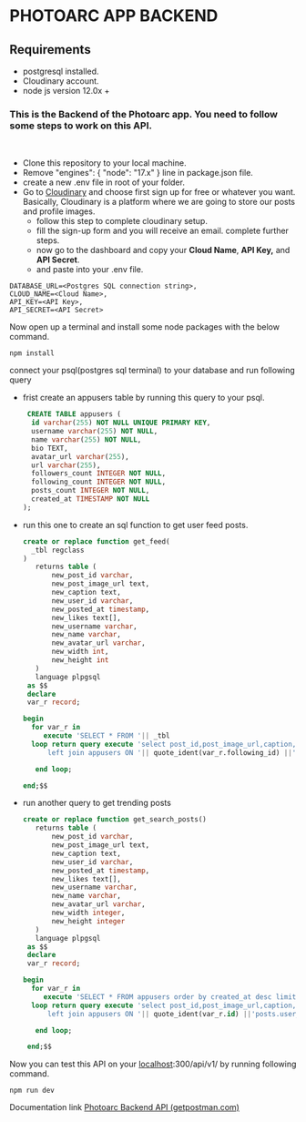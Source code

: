 # PHOTOARC APP BACKEND

## Requirements

- postgresql installed.
- Cloudinary account.
- node js version 12.0x +

### This is the Backend of the Photoarc app. You need to follow some steps to work on this API.

<br>

- Clone this repository to your local machine.
- Remove "engines": { "node": "17.x" } line in package.json file.
- create a new .env file in root of your folder.
- Go to [Cloudinary](https://cloudinary.com/pricing) and choose first sign up for free or whatever you want.
  Basically, Cloudinary is a platform where we are going to store our posts and profile images.
  - follow this step to complete cloudinary setup.
  - fill the sign-up form and you will receive an email. complete further steps.
  - now go to the dashboard and copy your **Cloud Name**, **API Key,** and **API Secret**.
  - and paste into your .env file.

```env
DATABASE_URL=<Postgres SQL connection string>,
CLOUD_NAME=<Cloud Name>,
API_KEY=<API Key>,
API_SECRET=<API Secret>
```

Now open up a terminal and install some node packages with the below command.

```docker
npm install
```

connect your psql(postgres sql terminal) to your database and run following query

- frist create an appusers table by running this query to your psql.
  ```sql
   CREATE TABLE appusers (
    id varchar(255) NOT NULL UNIQUE PRIMARY KEY,
    username varchar(255) NOT NULL,
    name varchar(255) NOT NULL,
    bio TEXT,
    avatar_url varchar(255),
    url varchar(255),
    followers_count INTEGER NOT NULL,
    following_count INTEGER NOT NULL,
    posts_count INTEGER NOT NULL,
    created_at TIMESTAMP NOT NULL
  );
  ```

* run this one to create an sql function to get user feed posts.

  ```sql
  create or replace function get_feed(
    _tbl regclass
  )
     returns table (
         new_post_id varchar,
         new_post_image_url text,
         new_caption text,
         new_user_id varchar,
         new_posted_at timestamp,
         new_likes text[],
         new_username varchar,
         new_name varchar,
         new_avatar_url varchar,
         new_width int,
         new_height int
     )
     language plpgsql
   as $$
   declare
   var_r record;

  begin
    for var_r in
       execute 'SELECT * FROM '|| _tbl
    loop return query execute 'select post_id,post_image_url,caption,user_id,posted_at,likes,username,name,avatar_url,width,height from ' || quote_ident(var_r.following_id)||'posts
        left join appusers ON '|| quote_ident(var_r.following_id) ||'posts.user_id = appusers.id order by posted_at desc limit 5;';

     end loop;

  end;$$
  ```

* run another query to get trending posts

  ```sql
  create or replace function get_search_posts()
     returns table (
         new_post_id varchar,
         new_post_image_url text,
         new_caption text,
         new_user_id varchar,
         new_posted_at timestamp,
         new_likes text[],
         new_username varchar,
         new_name varchar,
         new_avatar_url varchar,
         new_width integer,
         new_height integer
     )
     language plpgsql
   as $$
   declare
   var_r record;

  begin
    for var_r in
       execute 'SELECT * FROM appusers order by created_at desc limit 100;'
    loop return query execute 'select post_id,post_image_url,caption,user_id,posted_at,likes,username,name,avatar_url,width,height from ' || quote_ident(var_r.id)||'posts
        left join appusers ON '|| quote_ident(var_r.id) ||'posts.user_id = appusers.id order by posted_at desc limit 5;';

     end loop;

   end;$$
  ```

Now you can test this API on your [localhost](http://localhost):300/api/v1/ by running following command.

```docker
npm run dev
```

Documentation link [Photoarc Backend API (getpostman.com)](https://documenter.getpostman.com/view/15632620/UVJWpfGk)
